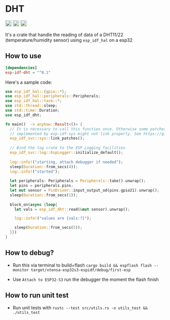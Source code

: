 # DHT
<!-- [![Continuous Integration](https://github.com/ClemPera/dht/actions/workflows/rust_ci.yml/badge.svg)](https://github.com/ClemPera/dht/actions/workflows/rust_ci.yml) -->
[<img alt="github" src="https://img.shields.io/badge/github-ClemPera/esp--idf--dht-8da0cb?style=for-the-badge&labelColor=555555&logo=github" height="20">](https://github.com/ClemPera/esp-idf-dht)
[<img alt="crates.io" src="https://img.shields.io/crates/v/esp-idf-dht.svg?style=for-the-badge&color=fc8d62&logo=rust" height="20">](https://crates.io/crates/esp-idf-dht)
[<img alt="build status" src="https://img.shields.io/github/actions/workflow/status/ClemPera/esp-idf-dht/rust_ci.yml?branch=main&style=for-the-badge" height="20">](https://github.com/ClemPera/esp-idf-dht/actions?query=branch%main)

It's a crate that handle the reading of data of a DHT11/22 (temperature/humidity sensor) using `esp_idf_hal` on a esp32

## How to use

```toml
[dependencies]
esp-idf-dht = "^0.1"
```


Here's a sample code:

```rust
use esp_idf_hal::{gpio::*};
use esp_idf_hal::peripherals::Peripherals;
use esp_idf_hal::task::*;
use std::thread::sleep;
use std::time::Duration;
use esp_idf_dht;

fn main()  -> anyhow::Result<()> {
  // It is necessary to call this function once. Otherwise some patches to the runtime
  // implemented by esp-idf-sys might not link properly. See https://github.com/esp-rs/esp-idf-template/issues/71
  esp_idf_svc::sys::link_patches();
  
  // Bind the log crate to the ESP Logging facilities
  esp_idf_svc::log::EspLogger::initialize_default();
  
  log::info!("starting, attach debugger if needed");
  sleep(Duration::from_secs(4));
  log::info!("started");
  
  let peripherals: Peripherals = Peripherals::take().unwrap();
  let pins = peripherals.pins;
  let mut sensor = PinDriver::input_output_od(pins.gpio21).unwrap();
  sleep(Duration::from_secs(1));
  
  block_on(async {loop{
    let vals = esp_idf_dht::read(&mut sensor).unwrap();

    log::info!("values are {vals:?}");

    sleep(Duration::from_secs(5));
  }})
}
```

## How to debug?
- Run this via terminal to build+flash `cargo build && espflash flash --monitor target/xtensa-esp32s3-espidf/debug/first-esp`

- Use `Attach to ESP32-S3` run the debugger the moment the flash finish

## How to run unit test
- Run unit tests with `rustc --test src/utils.rs -o utils_test && ./utils_test`
